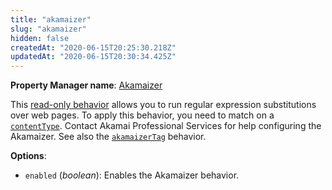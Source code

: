 ```yaml
---
title: "akamaizer"
slug: "akamaizer"
hidden: false
createdAt: "2020-06-15T20:25:30.218Z"
updatedAt: "2020-06-15T20:30:34.425Z"
---
```

__Property Manager name__: [Akamaizer](https://control.akamai.com/wh/CUSTOMER/AKAMAI/en-US/WEBHELP/property-manager/property-manager-help/csh_lookup.html?id=PM_9047)

This [read-only behavior](#ro) allows you to run regular expression substitutions over web pages. To apply this behavior, you need to match on a [`contentType`](#contenttype). Contact Akamai Professional Services for help configuring the Akamaizer. See also the [`akamaizerTag`](#akamaizertag) behavior.

__Options__:

<div class="option" markdown="1" id="akamaizer.enabled" >

- `enabled` (_boolean_): Enables the Akamaizer behavior.

</div>
